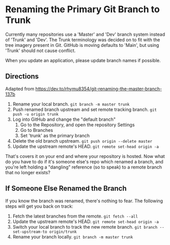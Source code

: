 # Renaming the Primary Git Branch to Trunk

Currently many repositories use a 'Master' and 'Dev' branch system instead of 'Trunk' and 'Dev'.
The Trunk terminology was decided on to fit with the tree imagery present in Git. GitHub is moving defaults to 'Main', but using 'Trunk' should not cause conflict.

When you update an application, please update branch names if possible. 

## Directions

Adapted from https://dev.to/rhymu8354/git-renaming-the-master-branch-137b

1. Rename your local branch. `git branch -m master trunk`
2. Push renamed branch upstream and set remote tracking branch. `git push -u origin trunk`
3. Log into GitHub and change the "default branch"
   1. Go to the Repository, and open the repository Settings
   2. Go to Branches
   3. Set 'trunk' as the primary branch
4. Delete the old branch upstream. `git push origin --delete master`
5. Update the upstream remote's HEAD. `git remote set-head origin -a`

That's covers it on your end and where your repository is hosted. Now what do you have to do if it's someone else's repo which renamed a branch, and you're left holding a "dangling" reference (so to speak) to a remote branch that no longer exists?

## If Someone Else Renamed the Branch
If you know the branch was renamed, there's nothing to fear. The following steps will get you back on track:

1. Fetch the latest branches from the remote. `git fetch --all`
2. Update the upstream remote's HEAD. `git remote set-head origin -a`
3. Switch your local branch to track the new remote branch. `git branch --set-upstream-to origin/trunk`
4. Rename your branch locally. `git branch -m master trunk`
